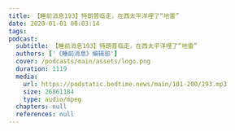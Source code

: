 ```yaml
---
title: 【睡前消息193】特朗普临走，在西太平洋埋了“地雷”
date: 2020-01-01 00:03:14
tags:
podcast:
  subtitle: 【睡前消息193】特朗普临走，在西太平洋埋了“地雷”
  authors: ['《睡前消息》编辑部']
  cover: /podcasts/main/assets/logo.png
  duration: 1119
  media:
    url: https://podstatic.bedtime.news/main/101-200/193.mp3
    size: 26861184
    type: audio/mpeg
  chapters: null
  references: null
---
```

